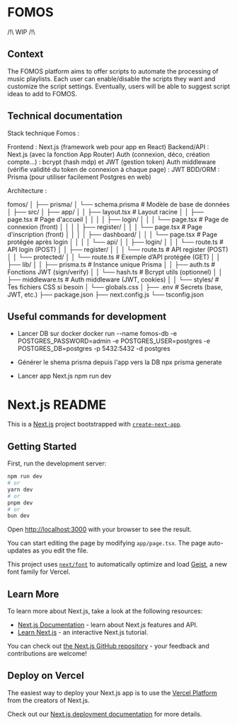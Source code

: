# FOMOS

/!\ WIP /!\

## Context

The FOMOS platform aims to offer scripts to automate the processing of music playlists. Each user can enable/disable the scripts they want and customize the script settings. Eventually, users will be able to suggest script ideas to add to FOMOS.

## Technical documentation

Stack technique Fomos :

Frontend : Next.js (framework web pour app en React)
Backend/API : Next.js (avec la fonction App Router)
Auth (connexion, déco, création compte...) : bcrypt (hash mdp) et JWT (gestion token)
Auth middleware (vérifie validité du token de connexion à chaque page) : JWT
BDD/ORM : Prisma (pour utiliser facilement Postgres en web)

Architecture :

fomos/
│
├── prisma/
│   └── schema.prisma          # Modèle de base de données
│
├── src/
│   ├── app/
│   │   ├── layout.tsx         # Layout racine
│   │   ├── page.tsx           # Page d'accueil
│   │
│   │   ├── login/
│   │   │   └── page.tsx       # Page de connexion (front)
│   │
│   │   ├── register/
│   │   │   └── page.tsx       # Page d'inscription (front)
│   │
│   │   ├── dashboard/
│   │   │   └── page.tsx       # Page protégée après login
│   │
│   │   └── api/
│   │       ├── login/
│   │       │   └── route.ts   # API login (POST)
│   │       ├── register/
│   │       │   └── route.ts   # API register (POST)
│   │       └── protected/
│   │           └── route.ts   # Exemple d’API protégée (GET)
│
│   ├── lib/
│   │   ├── prisma.ts          # Instance unique Prisma
│   │   ├── auth.ts            # Fonctions JWT (sign/verify)
│   │   └── hash.ts            # Bcrypt utils (optionnel)
│
│   ├── middleware.ts          # Auth middleware (JWT, cookies)
│
│   └── styles/                # Tes fichiers CSS si besoin
│       └── globals.css
│
├── .env                       # Secrets (base, JWT, etc.)
├── package.json
├── next.config.js
└── tsconfig.json

## Useful commands for development

* Lancer DB sur docker
docker run --name fomos-db -e POSTGRES_PASSWORD=admin -e POSTGRES_USER=postgres -e POSTGRES_DB=postgres -p 5432:5432 -d postgres

* Générer le shema prisma depuis l'app vers la DB
npx prisma generate

* Lancer app Next.js
npm run dev

# Next.js README

This is a [Next.js](https://nextjs.org) project bootstrapped with [`create-next-app`](https://nextjs.org/docs/app/api-reference/cli/create-next-app).

## Getting Started

First, run the development server:

```bash
npm run dev
# or
yarn dev
# or
pnpm dev
# or
bun dev
```

Open [http://localhost:3000](http://localhost:3000) with your browser to see the result.

You can start editing the page by modifying `app/page.tsx`. The page auto-updates as you edit the file.

This project uses [`next/font`](https://nextjs.org/docs/app/building-your-application/optimizing/fonts) to automatically optimize and load [Geist](https://vercel.com/font), a new font family for Vercel.

## Learn More

To learn more about Next.js, take a look at the following resources:

- [Next.js Documentation](https://nextjs.org/docs) - learn about Next.js features and API.
- [Learn Next.js](https://nextjs.org/learn) - an interactive Next.js tutorial.

You can check out [the Next.js GitHub repository](https://github.com/vercel/next.js) - your feedback and contributions are welcome!

## Deploy on Vercel

The easiest way to deploy your Next.js app is to use the [Vercel Platform](https://vercel.com/new?utm_medium=default-template&filter=next.js&utm_source=create-next-app&utm_campaign=create-next-app-readme) from the creators of Next.js.

Check out our [Next.js deployment documentation](https://nextjs.org/docs/app/building-your-application/deploying) for more details.

